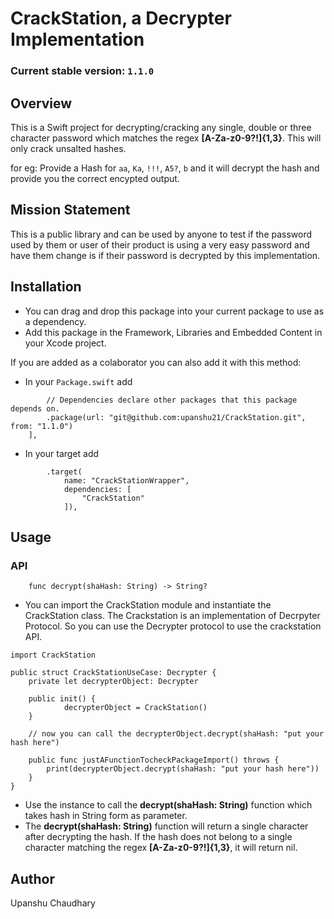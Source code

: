 # CrackStation, a Decrypter Implementation

### Current stable version: `1.1.0`

## Overview

This is a Swift project for decrypting/cracking any single, double or three character password which matches the regex **[A-Za-z0-9?!]{1,3}**. This will only crack unsalted hashes.

for eg: Provide a Hash for `aa`, `Ka`, `!!!`, `A5?`, `b` and it will decrypt the hash and provide you the correct encypted output.

## Mission Statement

This is a public library and can be used by anyone to test if the password used by them or user of their product is using a very easy password and have them change is if their password is decrypted by this implementation.

## Installation

- You can drag and drop this package into your current package to use as a dependency. 
- Add this package in the Framework, Libraries and Embedded Content in your Xcode project.

If you are added as a colaborator you can also add it with this method:

- In your `Package.swift` add 

```   dependencies: [
        // Dependencies declare other packages that this package depends on.
        .package(url: "git@github.com:upanshu21/CrackStation.git", from: "1.1.0")
    ],
```

- In your target add

```
        .target(
            name: "CrackStationWrapper",
            dependencies: [
                "CrackStation"
            ]),
```
            
## Usage

### API

```
    func decrypt(shaHash: String) -> String?
```

- You can import the CrackStation module and instantiate the CrackStation class. The Crackstation is an implementation of Decrpyter Protocol. So you can use the Decrypter protocol to use the crackstation API.

```
import CrackStation

public struct CrackStationUseCase: Decrypter {
    private let decrypterObject: Decrypter

    public init() {
            decrypterObject = CrackStation()
    }
    
    // now you can call the decrypterObject.decrypt(shaHash: "put your hash here")
    
    public func justAFunctionTocheckPackageImport() throws {
        print(decrypterObject.decrypt(shaHash: "put your hash here"))
    }
}
```

- Use the instance to call the **decrypt(shaHash: String)** function which takes hash in String form as parameter.
- The **decrypt(shaHash: String)** function will return a single character after decrypting the hash. If the hash does not belong to a single character matching the regex **[A-Za-z0-9?!]{1,3}**, it will return nil.


## Author 

Upanshu Chaudhary
